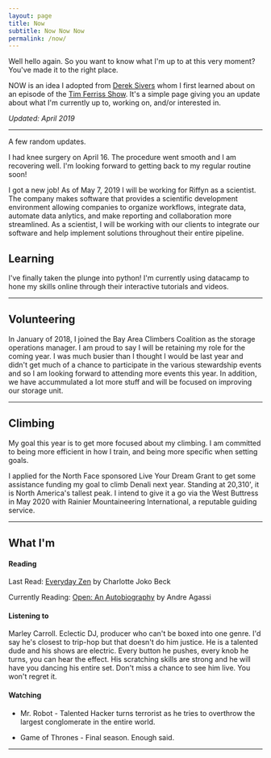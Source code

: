 ```yaml
---
layout: page
title: Now
subtitle: Now Now Now
permalink: /now/
---
```


Well hello again. So you want to know what I'm up to at this very moment? You've made it to the right place. 
  
NOW is an idea I adopted from [Derek Sivers](https://sivers.org/nowff) whom I first learned about on an episode of the [Tim Ferriss Show](https://tim.blog/podcast/). It's a simple page giving you an update about what I'm currently up to, working on, and/or interested in. 

*Updated: April 2019*

---

A few random updates.

I had knee surgery on April 16. The procedure went smooth and I am recovering well. I'm looking forward to getting back to my regular routine soon!

I got a new job! As of May 7, 2019 I will be working for Riffyn as a scientist. The company makes software that provides a scientific development environment allowing companies to organize workflows, integrate data, automate data anlytics, and make reporting and collaboration more streamlined. As a scientist, I will be working with our clients to integrate our software and help implement solutions throughout their entire pipeline. 

## Learning

I've finally taken the plunge into python! I'm currently using datacamp to hone my skills online through their interactive tutorials and videos. 

---

## Volunteering

In January of 2018, I joined the Bay Area Climbers Coalition as the storage operations manager. I am proud to say I will be retaining my role for the coming year. I was much busier than I thought I would be last year and didn't get much of a chance to participate in the various stewardship events and so I am looking forward to attending more events this year. In addition, we have accummulated a lot more stuff and will be focused on improving our storage unit.

---

## Climbing

My goal this year is to get more focused about my climbing. I am committed to being more efficient in how I train, and being more specific when setting goals.

I applied for the North Face sponsored Live Your Dream Grant to get some assistance funding my goal to climb Denali next year.  Standing at 20,310', it is North America's tallest peak. I intend to give it a go via the West Buttress in May 2020 with Rainier Mountaineering International, a reputable guiding service.

---

## What I'm

#### Reading
Last Read: [Everyday Zen](https://www.amazon.com/Everyday-Zen-Love-Work-Plus/dp/0061285897) by Charlotte Joko Beck

Currently Reading: [Open: An Autobiography](https://www.amazon.com/Open-Autobiography-Andre-Agassi/dp/0307388409) by Andre Agassi

#### Listening to

Marley Carroll. Eclectic DJ, producer who can't be boxed into one genre. I'd say he's closest to trip-hop but that doesn't do him justice. He is a talented dude and his shows are electric. Every button he pushes, every knob he turns, you can hear the effect. His scratching skills are strong and he will have you dancing his entire set. Don't miss a chance to see him live. You won't regret it.

#### Watching
*  Mr. Robot - Talented Hacker turns terrorist as he tries to overthrow the largest conglomerate in the entire world.

* Game of Thrones - Final season. Enough said.

---

